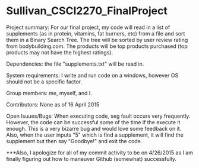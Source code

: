 # Sullivan_CSCI2270_FinalProject


Project summary:
For our final project, my code will read in a list of supplements (as in protein, vitamins, fat burners, etc) from a file and sort them in a Binary Search Tree. The tree will be sorted by user review rating from bodybuilding.com. The products will be top products purchased (top products may not have the highest ratings).

Dependencies:
the file "supplements.txt" will be read in.

System requirements:
I write and run code on a windows, however OS should not be a specific factor.

Group members:
me, myself, and I.

Contributors:
None as of 16 April 2015

Open Isuues/Bugs:
When executing code, seg fault occurs very frequently. However, the code can be successful some of the time if the execute it enough. This is a very bizarre bug and would love some feedback on it. Also, when the user inputs "5" which is find a supplement, it will find the supplement but then say "Goodbye!" and exit the code.

***Also, I apologize for all of my commit activity to be on 4/26/2015 as I am finally figuring out how to maneuver Github (somewhat) successfully.



